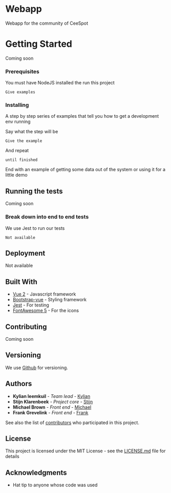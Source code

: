 # Webapp
Webapp for the community of CeeSpot

# Getting Started

Coming soon

### Prerequisites

You must have NodeJS installed the run this project

```
Give examples
```

### Installing

A step by step series of examples that tell you how to get a development env running

Say what the step will be

```
Give the example
```

And repeat

```
until finished
```

End with an example of getting some data out of the system or using it for a little demo

## Running the tests

Coming soon

### Break down into end to end tests

We use Jest to run our tests

```
Not available
```


## Deployment

Not available

## Built With

* [Vue 2](https://vuejs.org/) - Javascript framework
* [Bootstrap-vue](https://bootstrap-vue.js.org/) - Styling framework
* [Jest](https://jestjs.io/) - For testing
* [FontAwesome 5](https://fontawesome.com/) - For the icons

## Contributing

Coming soon

## Versioning

We use [Github](http://github.com/) for versioning.

## Authors

* **Kylian leemkuil** - *Team lead* - [Kylian](https://github.com/kylianleemkuil)
* **Stijn Klarenbeek** - *Project core* - [Stijn](https://github.com/Waro1234)
* **Michael Brown** - *Front end* - [Michael](https://github.com/michaelbrownie)
* **Frank Grevelink** - *Front end* - [Frank](https://github.com/fgrevelink)

See also the list of [contributors](https://github.com/orgs/CeeSpot/people) who participated in this project.

## License

This project is licensed under the MIT License - see the [LICENSE.md](https://github.com/CeeSpot/Frontend/blob/master/LICENSE) file for details

## Acknowledgments

* Hat tip to anyone whose code was used
